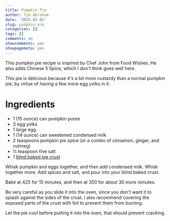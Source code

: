 ```yaml
---
title: Pumpkin Pie
author: Tim Abraham
date: '2025-02-01'
slug: pumpkin-pie
categories: []
tags: []
comments: no
showcomments: yes
showpagemeta: yes
---
```


This pumpkin pie recipe is inspired by Chef John from Food Wishes. He also adds Chinese 5 Spice, which I don't think goes well here.

This pie is delicious because it's a bit more custardy than a normal pumpkin pie, by virtue of having a few more egg yolks in it.

# Ingredients 

* 1 (15 ounce) can pumpkin puree
* 3 egg yolks
* 1 large egg
* 1 (14 ounce) can sweetened condensed milk
* 2 teaspoons pumpkin pie spice (or a combo of cinnamon, ginger, and nutmeg)
* ½ teaspoon fine salt
* 1 [blind baked pie crust](../pie-crust)

Whisk pumpkin and eggs together, and then add condensed milk. Whisk together more. Add spices and salt, and pour into your blind baked crust.

Bake at 425 for 15 minutes, and then at 350 for about 30 more minutes.

Be very careful as you slide it into the oven, since you don't want it to splash against the sides of the crust. I also recommend covering the exposed parts of the crust with foil to prevent them from burning.

Let the pie cool before putting it into the oven, that should prevent cracking.